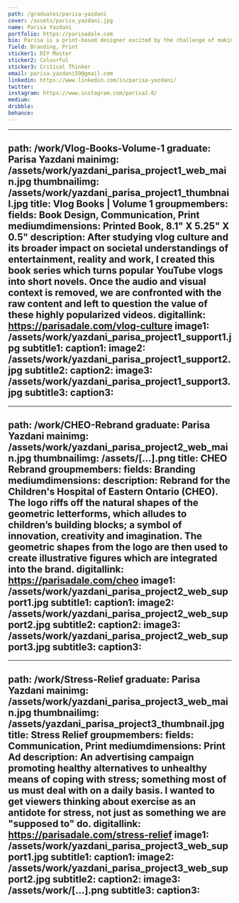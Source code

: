 ```yaml
---
path: /graduates/parisa-yazdani
cover: /assets/parisa_yazdani.jpg
name: Parisa Yazdani
portfolio: https://parisadale.com
bio: Parisa is a print-based designer excited by the challenge of making complex ideas simple and easy to understand. Her work aims to represent unrepresented voices, perspectives and stories as a way of breaking down stereotypes and encouraging the audience to think critically.
field: Branding, Print
sticker1: DIY Master
sticker2: Colourful
sticker3: Critical Thinker
email: parisa.yazdani59@gmail.com
linkedin: https://www.linkedin.com/in/parisa-yazdani/
twitter:
instagram: https://www.instagram.com/parisa2.0/
medium:
dribble:
behance:
---
```


---
path: /work/Vlog-Books-Volume-1
graduate: Parisa Yazdani
mainimg: /assets/work/yazdani_parisa_project1_web_main.jpg
thumbnailimg: /assets/work/yazdani_parisa_project1_thumbnail.jpg
title: Vlog Books | Volume 1
groupmembers:
fields: Book Design, Communication, Print
mediumdimensions: Printed Book, 8.1" X 5.25" X 0.5"
description: After studying vlog culture and its broader impact on societal understandings of entertainment, reality and work, I created this book series which turns popular YouTube vlogs into short novels. Once the audio and visual context is removed, we are confronted with the raw content and left to question the value of these highly popularized videos.
digitallink: https://parisadale.com/vlog-culture
image1: /assets/work/yazdani_parisa_project1_support1.jpg
subtitle1:
caption1:
image2: /assets/work/yazdani_parisa_project1_support2.jpg
subtitle2:
caption2:
image3: /assets/work/yazdani_parisa_project1_support3.jpg
subtitle3:
caption3:
---

---
path: /work/CHEO-Rebrand
graduate: Parisa Yazdani
mainimg: /assets/work/yazdani_parisa_project2_web_main.jpg
thumbnailimg: /assets/[...].png
title: CHEO Rebrand
groupmembers:
fields: Branding
mediumdimensions: 
description: Rebrand for the Children's Hospital of Eastern Ontario (CHEO). The logo riffs off the natural shapes of the geometric letterforms, which alludes to children’s building blocks; a symbol of innovation, creativity and imagination. The geometric shapes from the logo are then used to create illustrative figures which are integrated into the brand.
digitallink: https://parisadale.com/cheo
image1: /assets/work/yazdani_parisa_project2_web_support1.jpg
subtitle1:
caption1:
image2: /assets/work/yazdani_parisa_project2_web_support2.jpg
subtitle2:
caption2:
image3: /assets/work/yazdani_parisa_project2_web_support3.jpg
subtitle3:
caption3:
---

---
path: /work/Stress-Relief
graduate: Parisa Yazdani
mainimg: /assets/work/yazdani_parisa_project3_web_main.jpg
thumbnailimg: /assets/yazdani_parisa_project3_thumbnail.jpg
title: Stress Relief
groupmembers:
fields: Communication, Print
mediumdimensions: Print Ad
description: An advertising campaign promoting healthy alternatives to unhealthy means of coping with stress; something most of us must deal with on a daily basis. I wanted to get viewers thinking about exercise as an antidote for stress, not just as something we are "supposed to" do. 
digitallink: https://parisadale.com/stress-relief
image1: /assets/work/yazdani_parisa_project3_web_support1.jpg
subtitle1:
caption1:
image2: /assets/work/yazdani_parisa_project3_web_support2.jpg
subtitle2:
caption2:
image3: /assets/work/[...].png
subtitle3:
caption3:
---
